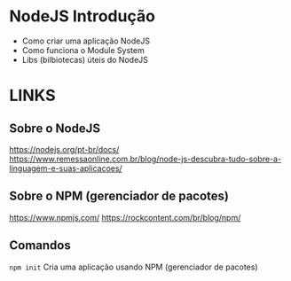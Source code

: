# NodeJS Introdução

- Como criar uma aplicação NodeJS
- Como funciona o Module System
- Libs (bilbiotecas) úteis do NodeJS

# LINKS

## Sobre o NodeJS
https://nodejs.org/pt-br/docs/
https://www.remessaonline.com.br/blog/node-js-descubra-tudo-sobre-a-linguagem-e-suas-aplicacoes/

## Sobre o NPM (gerenciador de pacotes)
https://www.npmjs.com/
https://rockcontent.com/br/blog/npm/


## Comandos

`npm init` Cria uma aplicação usando NPM (gerenciador de pacotes)



